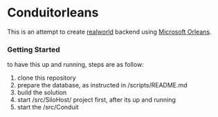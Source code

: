 # Conduitorleans

This is an attempt to create [realworld](https://github.com/gothinkster/realworld) backend using [Microsoft Orleans](https://dotnet.github.io/orleans/).


### Getting Started
to have this up and running, steps are as follow:
1. clone this repository
2. prepare the database, as instructed in /scripts/README.md
3. build the solution
4. start /src/SiloHost/ project first, after its up and running
5. start the /src/Conduit


